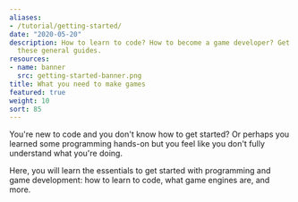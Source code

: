 ```yaml
---
aliases:
- /tutorial/getting-started/
date: "2020-05-20"
description: How to learn to code? How to become a game developer? Get started with
  these general guides.
resources:
- name: banner
  src: getting-started-banner.png
title: What you need to make games
featured: true
weight: 10
sort: 85
---
```


You're new to code and you don't know how to get started? Or perhaps you learned some programming hands-on but you feel like you don't fully understand what you're doing.

Here, you will learn the essentials to get started with programming and game development: how to learn to code, what game engines are, and more.
